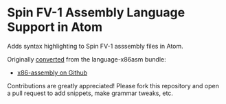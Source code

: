 # Spin FV-1 Assembly Language Support in Atom

Adds syntax highlighting to Spin FV-1 asssembly files in Atom.

Originally [converted](https://atom.io/packages/language-x86asm)
from the language-x86asm bundle:

 - [x86-assembly on Github](https://github.com/SWW13/language-x86asm)

Contributions are greatly appreciated! Please fork this repository and open a
pull request to add snippets, make grammar tweaks, etc.
